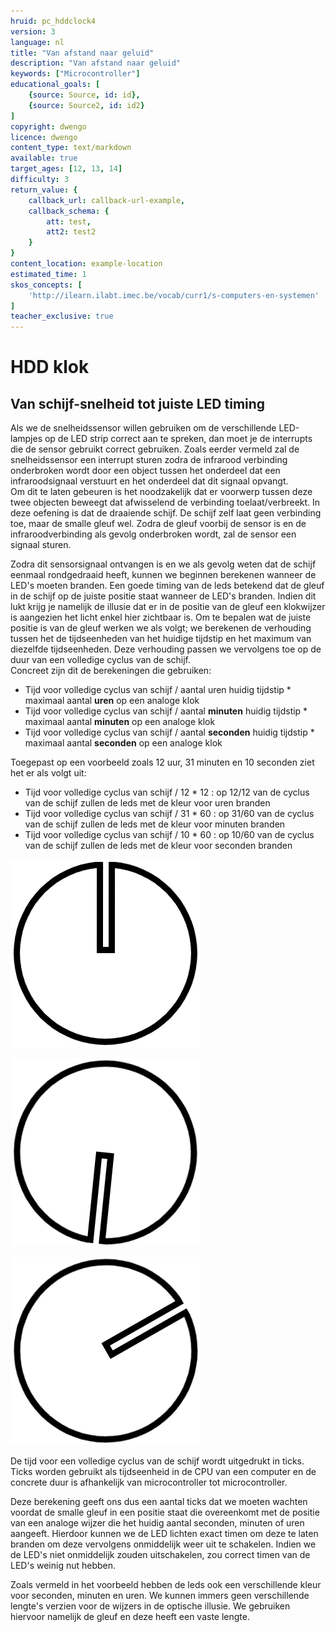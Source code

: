 ```yaml
---
hruid: pc_hddclock4
version: 3
language: nl
title: "Van afstand naar geluid"
description: "Van afstand naar geluid"
keywords: ["Microcontroller"]
educational_goals: [
    {source: Source, id: id}, 
    {source: Source2, id: id2}
]
copyright: dwengo
licence: dwengo
content_type: text/markdown
available: true
target_ages: [12, 13, 14]
difficulty: 3
return_value: {
    callback_url: callback-url-example,
    callback_schema: {
        att: test,
        att2: test2
    }
}
content_location: example-location
estimated_time: 1
skos_concepts: [
    'http://ilearn.ilabt.imec.be/vocab/curr1/s-computers-en-systemen'
]
teacher_exclusive: true
---
```


# HDD klok

## Van schijf-snelheid tot juiste LED timing

Als we de snelheidssensor willen gebruiken om de verschillende LED-lampjes op de LED strip correct aan te spreken, dan moet je de interrupts die de sensor gebruikt correct gebruiken.
Zoals eerder vermeld zal de snelheidssensor een interrupt sturen zodra de infrarood verbinding onderbroken wordt door een object tussen het onderdeel dat een infraroodsignaal verstuurt en het onderdeel dat dit signaal opvangt.  
Om dit te laten gebeuren is het noodzakelijk dat er voorwerp tussen deze twee objecten beweegt dat afwisselend de verbinding toelaat/verbreekt. In deze oefening is dat de draaiende schijf. De schijf zelf laat geen verbinding toe, maar de smalle gleuf wel. Zodra de gleuf voorbij de sensor is en de infraroodverbinding als gevolg onderbroken wordt, zal de sensor een signaal sturen. 

Zodra dit sensorsignaal ontvangen is en we als gevolg weten dat de schijf eenmaal rondgedraaid heeft, kunnen we beginnen berekenen wanneer de LED's moeten branden. 
Een goede timing van de leds betekend dat de gleuf in de schijf op de juiste positie staat wanneer de LED's branden. Indien dit lukt krijg je namelijk de illusie dat er in de positie van de gleuf een klokwijzer is aangezien het licht enkel hier zichtbaar is. 
Om te bepalen wat de juiste positie is van de gleuf werken we als volgt; we berekenen de verhouding tussen het de tijdseenheden van het huidige tijdstip en het maximum van diezelfde tijdseenheden. Deze verhouding passen we vervolgens toe op de duur van een volledige cyclus van de schijf.  
Concreet zijn dit de berekeningen die gebruiken:
<ul>
    <li>Tijd voor volledige cyclus van schijf / aantal <bmon>uren</b> huidig tijdstip * maximaal aantal <b>uren</b> op een analoge klok</li>
    <li>Tijd voor volledige cyclus van schijf / aantal <b>minuten</b> huidig tijdstip * maximaal aantal <b>minuten</b> op een analoge klok</li>
    <li>Tijd voor volledige cyclus van schijf / aantal <b>seconden</b> huidig tijdstip * maximaal aantal <b>seconden</b> op een analoge klok</li>
</ul>

Toegepast op een voorbeeld zoals 12 uur, 31 minuten en 10 seconden ziet het er als volgt uit:
<ul>
    <li>Tijd voor volledige cyclus van schijf / 12 * 12 : op 12/12 van de cyclus van de schijf zullen de leds met de kleur voor uren branden </li>
    <li>Tijd voor volledige cyclus van schijf / 31 * 60 : op 31/60 van de cyclus van de schijf zullen de leds met de kleur voor minuten branden </li>
    <li>Tijd voor volledige cyclus van schijf / 10 * 60 : op 10/60 van de cyclus van de schijf zullen de leds met de kleur voor seconden branden </li>
</ul>

![](embed/0.png "Stand cyclus schijf voor 12 uur")

![](embed/186.png "Stand cyclus schijf voor 31 minuten")

![](embed/60.png "Stand cyclus schijf voor 10 seconden")

<!-- Toevoegen link timers & interrupts? -->
De tijd voor een volledige cyclus van de schijf wordt uitgedrukt in ticks. Ticks worden gebruikt als tijdseenheid in de CPU van een computer en de concrete duur is afhankelijk van microcontroller tot microcontroller. 

Deze berekening geeft ons dus een aantal ticks dat we moeten wachten voordat de smalle gleuf in een positie staat die overeenkomt met de positie van een analoge wijzer die het huidig aantal seconden, minuten of uren aangeeft. Hierdoor kunnen we de LED lichten exact timen om deze te laten branden om deze vervolgens onmiddelijk weer uit te schakelen. Indien we de LED's niet onmiddelijk zouden uitschakelen, zou correct timen van de LED's weinig nut hebben. 

Zoals vermeld in het voorbeeld hebben de leds ook een verschillende kleur voor seconden, minuten en uren. We kunnen immers geen verschillende lengte's verzien voor de wijzers in de optische illusie. We gebruiken hiervoor namelijk de gleuf en deze heeft een vaste lengte. 



